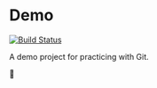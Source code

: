 # Demo

[![Build Status](https://api.travis-ci.org/kaezarrex/demo.png)](https://travis-ci.org/kaezarrex/demo)

A demo project for practicing with Git.

:rooster:
